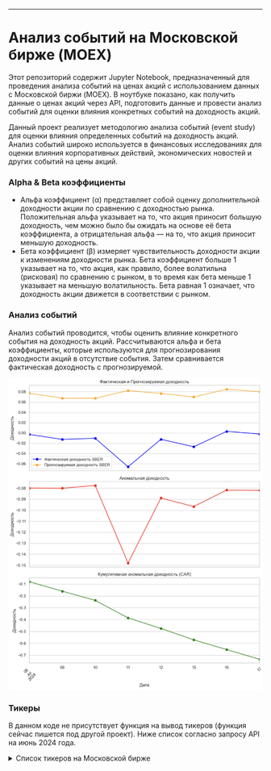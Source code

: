 ---

# Анализ событий на Московской бирже (MOEX)

Этот репозиторий содержит Jupyter Notebook, предназначенный для проведения анализа событий на ценах акций с использованием данных с Московской биржи (MOEX). 
В ноутбуке показано, как получить данные о ценах акций через API, подготовить данные и провести анализ событий для оценки влияния конкретных событий на доходность акций.

Данный проект реализует методологию анализа событий (event study) для оценки влияния определенных событий на доходность акций. 
Анализ событий широко используется в финансовых исследованиях для оценки влияния корпоративных действий, экономических новостей и других событий на цены акций.

### Alpha & Beta коэффициенты


- Альфа коэффициент (α) представляет собой оценку дополнительной доходности акции по сравнению с доходностью рынка. Положительная альфа указывает на то, что акция приносит большую доходность, чем можно было бы ожидать на основе её бета коэффициента, а отрицательная альфа — на то, что акция приносит меньшую доходность.
- Бета коэффициент (β) измеряет чувствительность доходности акции к изменениям доходности рынка. Бета коэффициент больше 1 указывает на то, что акция, как правило, более волатильна (рисковая) по сравнению с рынком, в то время как бета меньше 1 указывает на меньшую волатильность. Бета равная 1 означает, что доходность акции движется в соответствии с рынком.

### Анализ событий

Анализ событий проводится, чтобы оценить влияние конкретного события на доходность акций. 
Рассчитываются альфа и бета коэффициенты, которые используются для прогнозирования доходности акций в отсутствие события. Затем сравнивается фактическая доходность с прогнозируемой.

![Визуализация](https://github.com/Denis1gn/portfolio/blob/main/Stocks_project/ES_Visuals.png)

### Тикеры

В данном коде не присутствует функция на вывод тикеров (функция сейчас пишется под другой проект). Ниже список согласно запросу API на июнь 2024 года.

<details>
  <summary>Список тикеров на Московской бирже</summary>
  
|         |                                                              |                 |
| ------------- | ---------------------------------------------------------------- | ------------------------ |   
|ABIO - ПАО "Артген" | KRKN - Саратовский НПЗ ПАО ао | ROLO - "Русолово" ПАО ао|  
ABRD - Абрау-Дюрсо ПАО ао | KRKNP - Саратовский НПЗ ПАО ап | ROSB - РОСБАНК ПАО ао  
ACKO - АСКО ПАО ао | KRKOP - ТКЗ Красный котельщик ПАО ап | ROSN - ПАО НК Роснефть  
AFKS - АФК "Система" ПАО ао | KROT - "КрасныйОктябрь" ПАО - ао | ROST - РОСИНТЕР РЕСТОРАНТС (ПАО)  
AFLT - Аэрофлот-росс.авиалин(ПАО)ао | KROTP - КрасныйОктябрь-1п | RTGZ - Газпром газорасп Р-н-Д ПАО ао  
AGRO - ГДР ROS AGRO PLC ORD SHS | KRSB - Красноярскэнергосбыт ао | RTKM - Ростелеком (ПАО) ао.  
AKRN - Акрон ПАО ао | KRSBP - Красноярскэнергосбыт ап | RTKMP - Ростелеком (ПАО) ап.  
ALRS - АЛРОСА ПАО ао | KUBE - "Россети Кубань" ПАО | RTSB - ТНС энерго Ростов. ПАО ао  
AMEZ - Ашинский метзавод ПАО ао | KUZB - Банк "Кузнецкий" ПАО ао | RTSBP - ТНС энерго Ростов. ПАО ап  
APTK - ПАО "Аптечная сеть 36,6" ао | KZOS - ПАО "Органический синтез" ао | RUAL - РУСАЛ ОК МКПАО ао  
AQUA - ПАО ИНАРКТИКА | KZOSP - ПАО "Органический синтез" ап | RUSI - РУСС-ИНВЕСТ ИК ПАО ао  
ARSA - УК Арсагера ПАО-ао | LEAS - ПАО «ЛК «Европлан» | RZSB - "Рязанская энергосб.комп" ПАО  
ASSB - "Астраханская ЭСК" ПАО | LENT - Лента МКПАО ао | SAGO - Самараэнерго (ПАО) - ао  
ASTR - Группа Астра ао | LKOH - НК ЛУКОЙЛ (ПАО) - ао | SAGOP - Самараэнерго (ПАО) - ап  
AVAN - АКБ "АВАНГАРД" ПАО ао | LNZL - "Лензолото" ПАО ао | SARE - Саратовэнерго(ПАО)-ао  
BANE - Башнефть АНК ао | LNZLP - "Лензолото" ПАО ап | SAREP - Саратовэнерго(ПАО)-ап  
BANEP - Башнефть АНК ап | LSNG - Россети Ленэнерго ПАО-ао | SBER - Сбербанк России ПАО ао  
BELU - НоваБев Групп ПАО ао | LSNGP - Россети Ленэнерго ПАО-ап | SBERP - Сбербанк России ПАО ап  
BISVP - Башинформсвязь(ПАО) ап | LSRG - Группа ЛСР ПАО ао | SELG - ПАО "Селигдар"  ао  
BLNG - Белон ОАО ао | LVHK - Левенгук ПАО ао | SFIN - ЭсЭфАй ПАО ао  
BRZL - Бурятзолото ПАО ао | MAGE - "Магаданэнерго" ПАО ао | SGZH - Сегежа ао  
BSPB - ПАО "Банк "Санкт-Петербург" ао | MAGEP - "Магаданэнерго" ПАО ап | SIBN - Газпром нефть ПАО ао  
BSPBP - Банк Санкт-Петербург ап | MAGN - "Магнитогорск.мет.комб" ПАО ао | SLEN - ПАО "Сахалинэнерго" ао  
CARM - СТГ ао | MBNK - МТС-Банк ао | SMLT - ГК Самолет ао  
CBOM - "МКБ" ПАО ао | MDMG - МКПАО «МД Медикал Груп» | SNGS - Сургутнефтегаз ПАО акции об.  
CHGZ - РН-Западная Сибирь ПАО ао | MFGS - ао "Славнефть-Мегионнефтегаз" | SNGSP - Сургутнефтегаз ПАО ап  
CHKZ - "ЧКПЗ" ПАО ао | MFGSP - ап Мегионнефтегаз | SOFL - Софтлайн ао  
CHMF - Северсталь (ПАО)ао | MGKL - МГКЛ ао | SPBE - СПБ Биржа ао  
CHMK - "ЧМК" ПАО ао | MGNT - "Магнит" ПАО ао | STSB - Ставрополэнергосбыт ПАО ао  
CIAN - АДР Cian PLC ORD SHS | MGNZ - Соликамский магн.завод(ОАО)ао | STSBP - Ставрополэнергосбыт ПАО ап  
CNTL - "Центральный Телеграф" ПАО ао | MGTS - ПАО "МГТС" ао (5 в) | SVAV - ПАО "СОЛЛЕРС"  
CNTLP - "Центральный Телеграф" ПАО ап | MGTSP - ПАО "МГТС" ап (4 в) | SVCB - Совкомбанк ао  
DELI - Каршеринг Руссия ао | MISB - ТНС энерго Марий Эл ПАО ао | SVET - Светофор Групп ао  
DIAS - Диасофт ао | MISBP - ТНС энерго Марий Эл ПАО ап | SVETP - Светофор Групп ап  
DIOD - Завод ДИОД ПАО ао | MOEX - ПАО Московская Биржа | TASB - ао"Тамбов.энергсбыт.комп."ПАО  
DVEC - "ДЭК" ПАО ао | MRKC - ПАО "Россети Центр" ао | TASBP - ап"Тамбов.энергсбыт.комп."ПАО  
DZRD - Донской завод радиодеталей ао | MRKK - Россети Сев. Кавказ ао | TATN - ПАО "Татнефть" ао  
DZRDP - Донской завод радиодеталей ап | MRKP - Россети Центр и Приволжье ао | TATNP - ПАО "Татнефть" ап 3 вып.  
EELT - "ЕвропЭлектротехника" ПАО ао | MRKS - Россети Сибирь ао | TCSG - ТКС Холдинг МКПАО ао  
ELFV - "ЭЛ5-Энерго" ПАО | MRKU - Россети Урал (ПАО) ао | TGKA - ао ПАО "ТГК-1"  
ELMT - Элемент | MRKV - Россети Волга ао | TGKB - ао ПАО "ТГК-2"  
ENPG - МКПАО ЭН+ ГРУП ао | MRKY - Россети Юг  (ПАО) ао | TGKBP - ап ПАО "ТГК-2"  
ETLN - ГДР ETALON GROUP PLC ORD SHS | MRKZ - ПАО Россети Северо-Запад ао | TGKN - ао ПАО "ТГК-14"  
EUTR - ЕвроТранс ао | MRSB - Мордовск.энергсбыт.комп.ПАО ао | TNSE - ПАО ГК "ТНС энерго" ао  
FEES - "ФСК - Россети" ПАО | MSNG - МосЭнерго акции обыкн. | TORS - ао "Томская распределит.комп."  
FESH - ДВ морское пароходство ПАО ао | MSRS - ПАО Россети Моск.рег. ао | TORSP - ап "Томская распределит.комп."  
FIVE - ГДР X5 RetailGroup N.V.ORD SHS | MSTT - ПАО "МОСТОТРЕСТ" ао | TRMK - ПАО ТМК  
FIXP - ГДР FixPrice Group PLC ORD SHS | MTLR - Мечел ПАО ао | TRNFP - Транснефть ПАО акц.пр.  
FLOT - Совкомфлот ао | MTLRP - Мечел ПАО ап | TTLK - "Таттелеком" ПАО ао  
GAZC - ГАЗКОН (ПАО) ао | MTSS - Мобильные ТелеСистемы ПАО ао | TUZA - Туймаз. завод автобетоновозов  
GAZP - "Газпром" (ПАО) ао | MVID - "М.видео" ПАО ао | UGLD - ЮГК  
GAZS - ГАЗ-сервис (ПАО) ао | NAUK - НПО Наука ао | UKUZ - Южный Кузбасс ПАО ао  
GAZT - ГАЗ-Тек ПАО ао | NFAZ - НЕФАЗ ПАО ао | UNAC - Об.авиастр.корп. ПАО ао  
GCHE - Группа Черкизово ПАО-ао | NKHP - НКХП ПАО ао | UNKL - Южно-Уральский никел. комб. ао  
GECO - ЦГРМ ГЕНЕТИКО ао | NKNC - "Нижнекамскнефтехим" ПАО ао | UPRO - Юнипро ПАО ао  
GEMA - ПАО ММЦБ ао | NKNCP - "Нижнекамскнефтехим" ПАО ап | URKZ - ПАО "Уральская кузница" ао  
GEMC - Юнайтед Медикал Груп ПАО | NKSH - Нижнекамскшина ПАО ао | USBN - БАНК УРАЛСИБ ПАО ао  
GLTR - ГДР Globaltrans Invest ORD SHS | NLMK - ПАО "НЛМК" ао | UTAR - Авиакомпания "ЮТэйр" (ПАО) ао  
GMKN - ГМК "Нор.Никель" ПАО ао | NMTP - НМТП (ПАО) ао | VEON-RX - VEON Ltd. ORD SHS  
GTRK - ПАО "ГТМ" ао | NNSB - ТНС энерго Нижний Новг.ПАО ао | VGSB - "Волгоград.энергосбыткомп" ПАО  
HHRU - АДР HeadHunter Group ORD SHS | NNSBP - ТНС энерго Нижний Новг.ПАО ап | VGSBP - "Волгоград.энергосбыткомп" ПАО  
HIMCP - Химпром ПАО ап | NSVZ - Наука-Связь ПАО ао | VJGZ - ННК-Варьеганнефтегаз ПАО ао  
HNFG - ХЭНДЕРСОН ао | NVTK - ПАО "НОВАТЭК" ао | VJGZP - ННК-Варьеганнефтегаз ПАО ап  
HYDR - ПАО "РусГидро" | OGKB - ОГК-2 ПАО ао | VKCO - Международная компания ПАО ВК  
IGST - Ижсталь ПАО ао 2в. | OKEY - ГДР OKEY Group S.A. ORD SHS | VLHZ - Владимирский химич.з-д(ПАО) ао  
IGSTP - Ижсталь ПАО ап | OMZZP - ап"Объединён.  маш. заводы" | VRSB - ТНС энерго Воронеж ПАО ао  
INGR - ИНГРАД ПАО ао | OZON - АДР Ozon Holdings PLC ORD SHS | VRSBP - ТНС энерго Воронеж ПАО ап  
IRAO - "Интер РАО" ПАО ао | PHOR - ФосАгро ПАО ао | VSMO - Корп. ВСМПО-АВИСМА (ПАО) ао  
IRKT - "Яковлев" ПАО ак.об.-3 | PIKK - ПИК СЗ (ПАО) ао | VSYD - Выборгский Суд.Завод ПАО ао  
IVAT - ПАО ИВА ао | PLZL - Полюс ПАО ао | VSYDP - Выборгский Суд.Завод ПАО ап  
JNOS - Славнефть-ЯНОС (ПАО) ао | PMSB - "Пермэнергосбыт" ПАО ао | VTBR - ао ПАО Банк ВТБ  
JNOSP - Славнефть-ЯНОС (ПАО) ап | PMSBP - "Пермэнергосбыт" ПАО ап | WTCM - "Центр междун. торговли"ПАО ао  
KAZT - Куйбышевазот ПАО ао | POLY - Polymetal International plc | WTCMP - "Центр междун. торговли"ПАО ап  
KAZTP - Куйбышевазот ПАО ап | POSI - Группа Позитив ао | WUSH - ВУШ Холдинг ао  
KBSB - ТНС энерго Кубань ПАО ао | PRFN - ЧЗПСН-Профнастил (ПАО) ао | YAKG - Якутская топл.-энерг. комп. ао  
KCHE - Камчатскэнерго ПАО ао | PRMB - АКБ "Приморье" ао | YKEN - АК "Якутскэнерго" (ПАО) ао  
KCHEP - Камчатскэнерго ПАО ап | QIWI - QIWI PLC | YKENP - АК "Якутскэнерго" (ПАО) ап  
KGKC - Курганская генер.комп.ПАО ао | RASP - ПАО Распадская ао | YNDX - PLLC Yandex N.V. class A shs  
KGKCP - Курганская генер. комп. ПАО ап | RBCM - ГК РБК ПАО ао | YRSB - ТНС энерго Ярославль ПАО ао  
KLSB - ао"Калужская сбыт.комп."ПАО | RDRB - РоссийскийДорож Банк ПАО ао | YRSBP - ТНС энерго Ярославль ПАО ап  
KLVZ - Алкогольная Группа Кристалл | RENI - Ренессанс Страхование ао | ZAYM - Займер ао  
KMAZ - КАМАЗ ПАО | RGSS - Росгосстрах СК ПАО ао | ZILL - Завод им. И.А.Лихачева ПАО ао  
KMEZ - Ковровский механический завод | RKKE - РКК Энергия им.С.П.Королева ао | ZVEZ - ЗВЕЗДА ПАО ао  
